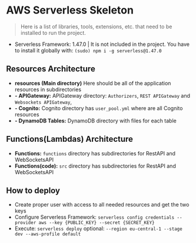 # AWS Serverless Skeleton

> Here is a list of libraries, tools, extensions, etc. that need to be installed to run the project.

* Serverless Framework: 1.47.0 | It is not included in the project. You have to install it globally with: `(sudo) npm i -g serverless@1.47.0`


## Resources Architecture

* **resources (Main directory)** Here should be all of the application resources in subdirectories
* **- APIGateway:** APIGateway directory: `Authorizers`, `REST APIGateway` and `Websockets APIGateway`, 
* **- Cognito:** Cognito directory has `user_pool.yml` where are all Cognito resources
* **- DynamoDB Tables:** DynamoDB directory with files for each table


## Functions(Lambdas) Architecture

* **Functions:** `functions` directory has subdirectories for RestAPI and WebSocketsAPI
* **Functions(code):** `src` directory has subdirectories for RestAPI and WebSocketsAPI


## How to deploy

*  Create proper user with access to all needed resources and get the two keys
*  Configure Serverless Framework: `serverless config credentials --provider aws --key {PUBLIC_KEY} --secret {SECRET_KEY}`
*  Execute: `serverless deploy` optional: `--region eu-central-1 --stage dev --aws-profile default`
